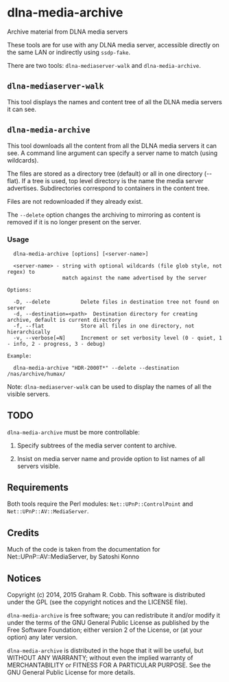 # dlna-media-archive

Archive material from DLNA media servers

These tools are for use with any DLNA media server, accessible directly on
the same LAN or indirectly using `ssdp-fake`.

There are two tools: `dlna-mediaserver-walk` and `dlna-media-archive`.

## `dlna-mediaserver-walk`

This tool displays the names and content tree of all the DLNA media servers it
can see.

## `dlna-media-archive`

This tool downloads all the content from all the DLNA media servers it can see.
A command line argument can specify a server name to match (using wildcards).

The files are stored as a directory tree (default) or all in one directory (--flat).
If a tree is used, top level directory is the name the media server advertises.
Subdirectories correspond to containers in the content tree.

Files are not redownloaded if they already exist.

The `--delete` option changes the archiving to mirroring as content is removed if
it is no longer present on the server.

### Usage

```
  dlna-media-archive [options] [<server-name>]

  <server-name> - string with optional wildcards (file glob style, not regex) to
                  match against the name advertised by the server

Options:

  -D, --delete			Delete files in destination tree not found on server
  -d, --destination=<path>	Destination directory for creating archive, default is current directory
  -f, --flat			Store all files in one directory, not hierarchically
  -v, --verbose[=N]		Increment or set verbosity level (0 - quiet, 1 - info, 2 - progress, 3 - debug)

Example:

  dlna-media-archive "HDR-2000T*" --delete --destination /nas/archive/humax/
```

Note: `dlna-mediaserver-walk` can be used to display the names of all the
visible servers.

## TODO

`dlna-media-archive` must be more controllable:

1. Specify subtrees of the media server content to archive.

2. Insist on media server name and provide option to list names of all servers
visible.

## Requirements

Both tools require the Perl modules: `Net::UPnP::ControlPoint` and
`Net::UPnP::AV::MediaServer`.

## Credits

Much of the code is taken from the documentation for Net::UPnP::AV::MediaServer, by Satoshi Konno

## Notices
Copyright (c) 2014, 2015 Graham R. Cobb.
This software is distributed under the GPL (see the copyright notices and the LICENSE file).

`dlna-media-archive` is free software; you can redistribute it and/or modify
it under the terms of the GNU General Public License as published by
the Free Software Foundation; either version 2 of the License, or
(at your option) any later version.

`dlna-media-archive` is distributed in the hope that it will be useful,
but WITHOUT ANY WARRANTY; without even the implied warranty of
MERCHANTABILITY or FITNESS FOR A PARTICULAR PURPOSE.  See the
GNU General Public License for more details.
